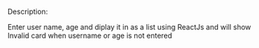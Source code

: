 Description: 

Enter user name, age and diplay it in as a list using ReactJs and will show Invalid card when username or age is not entered
